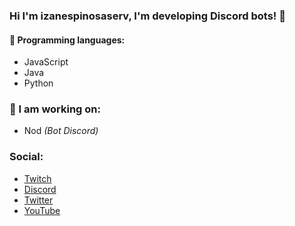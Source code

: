 ### Hi I'm izanespinosaserv, I'm developing Discord bots! 🎉

#### 🔧 Programming languages:
- JavaScript
- Java
- Python

### 🤖 I am working on:
- Nod *(Bot Discord)*


### Social: </br>
- [Twitch](https://www.twitch.tv/izanespinosaserv)<br>
- [Discord](https://discord.com/users/510747520369033228)<br>
- [Twitter](https://twitter.com/Izanesp06)<br>
- [YouTube](https://www.youtube.com/channel/UC2e07HDGVuUmoWagkMj_g2w)<br>
<!---
<br>
<a href="https://github.com/izanEsp06">
  <img align="center" src="https://github-readme-stats.vercel.app/api/top-langs/?username=Izanesp06&theme=dracula&hide_langs_below=1" />
</a>-->
